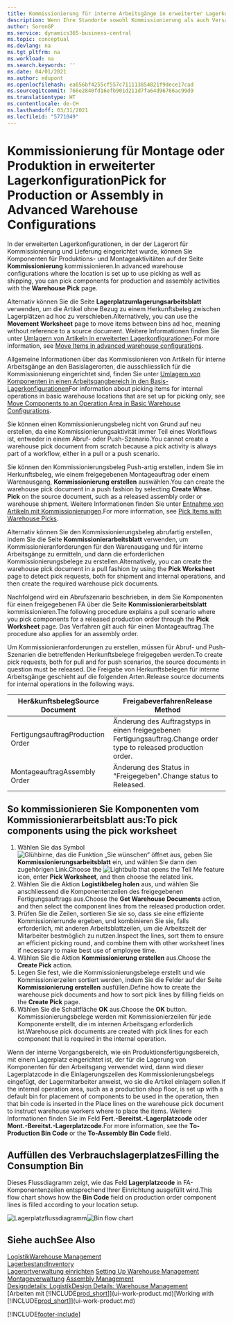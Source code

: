 ```yaml
---
title: Kommissionierung für interne Arbeitsgänge in erweiterter Lagerkonfigurationen
description: Wenn Ihre Standorte sowohl Kommissionierung als auch Versand verwenden, wählen Sie Komponenten für Produktions- und Montageaktivitäten auf der Seite Lagerauswahl aus.
author: SorenGP
ms.service: dynamics365-business-central
ms.topic: conceptual
ms.devlang: na
ms.tgt_pltfrm: na
ms.workload: na
ms.search.keywords: ''
ms.date: 04/01/2021
ms.author: edupont
ms.openlocfilehash: ea056bf4255cf557c711113854821f9dece17cad
ms.sourcegitcommit: 766e2840fd16efb901d211d7fa64d96766ac99d9
ms.translationtype: HT
ms.contentlocale: de-CH
ms.lasthandoff: 03/31/2021
ms.locfileid: "5771049"
---
```

# <a name="pick-for-production-or-assembly-in-advanced-warehouse-configurations"></a><span data-ttu-id="005d5-103">Kommissionierung für Montage oder Produktion in erweiterter Lagerkonfiguration</span><span class="sxs-lookup"><span data-stu-id="005d5-103">Pick for Production or Assembly in Advanced Warehouse Configurations</span></span>
<span data-ttu-id="005d5-104">In der erweiterten Lagerkonfigurationen, in der der Lagerort für Kommissionierung und Lieferung eingerichtet wurde, können Sie Komponenten für Produktions- und Montageaktivitäten auf der Seite **Kommissionierung** kommissionieren.</span><span class="sxs-lookup"><span data-stu-id="005d5-104">In advanced warehouse configurations where the location is set up to use picking as well as shipping, you can pick components for production and assembly activities with the **Warehouse Pick** page.</span></span>  

<span data-ttu-id="005d5-105">Alternativ können Sie die Seite **Lagerplatzumlagerungsarbeitsblatt** verwenden, um die Artikel ohne Bezug zu einem Herkunftsbeleg zwischen Lagerplätzen ad hoc zu verschieben.</span><span class="sxs-lookup"><span data-stu-id="005d5-105">Alternatively, you can use the **Movement Worksheet** page to move items between bins ad hoc, meaning without reference to a source document.</span></span> <span data-ttu-id="005d5-106">Weitere Informationen finden Sie unter [Umlagern von Artikeln in erweiterten Lagerkonfigurationen](warehouse-how-to-move-items-in-advanced-warehousing.md).</span><span class="sxs-lookup"><span data-stu-id="005d5-106">For more information, see [Move Items in advanced warehouse configurations](warehouse-how-to-move-items-in-advanced-warehousing.md).</span></span>  

<span data-ttu-id="005d5-107">Allgemeine Informationen über das Kommissionieren von Artikeln für interne Arbeitsgänge an den Basislagerorten, die ausschliesslich für die Kommissionierung eingerichtet sind, finden Sie unter [Umlagern von Komponenten in einen Arbeitsgangbereich in den Basis-Lagerkonfigurationen](warehouse-how-to-move-components-to-an-operation-area-in-basic-warehousing.md)</span><span class="sxs-lookup"><span data-stu-id="005d5-107">For information about picking items for internal operations in basic warehouse locations that are set up for picking only, see [Move Components to an Operation Area in Basic Warehouse Configurations](warehouse-how-to-move-components-to-an-operation-area-in-basic-warehousing.md).</span></span>  

<span data-ttu-id="005d5-108">Sie können einen Kommissionierungsbeleg nicht von Grund auf neu erstellen, da eine Kommissionierungsaktivität immer Teil eines Workflows ist, entweder in einem Abruf- oder Push-Szenario.</span><span class="sxs-lookup"><span data-stu-id="005d5-108">You cannot create a warehouse pick document from scratch because a pick activity is always part of a workflow, either in a pull or a push scenario.</span></span>  

<span data-ttu-id="005d5-109">Sie können den Kommissionierungsbeleg Push-artig erstellen, indem Sie im Herkunftsbeleg, wie einem freigegebenen Montageauftrag oder einem Warenausgang, **Kommissionierung erstellen** auswählen.</span><span class="sxs-lookup"><span data-stu-id="005d5-109">You can create the warehouse pick document in a push fashion by selecting **Create Whse. Pick** on the source document, such as a released assembly order or warehouse shipment.</span></span> <span data-ttu-id="005d5-110">Weitere Informationen finden Sie unter [Entnahme von Artikeln mit Kommissionierungen](warehouse-how-to-pick-items-for-warehouse-shipment.md).</span><span class="sxs-lookup"><span data-stu-id="005d5-110">For more information, see [Pick Items with Warehouse Picks](warehouse-how-to-pick-items-for-warehouse-shipment.md).</span></span>  

<span data-ttu-id="005d5-111">Alternativ können Sie den Kommissionierungsbeleg abrufartig erstellen, indem Sie die Seite **Kommissionierarbeitsblatt** verwenden, um Kommissionieranforderungen für den Warenausgang und für interne Arbeitsgänge zu ermitteln, und dann die erforderlichen Kommissionierungsbelege zu erstellen.</span><span class="sxs-lookup"><span data-stu-id="005d5-111">Alternatively, you can create the warehouse pick document in a pull fashion by using the **Pick Worksheet** page to detect pick requests, both for shipment and internal operations, and then create the required warehouse pick documents.</span></span>  

<span data-ttu-id="005d5-112">Nachfolgend wird ein Abrufszenario beschrieben, in dem Sie Komponenten für einen freigegebenen FA über die Seite **Kommissionierarbeitsblatt** kommissionieren.</span><span class="sxs-lookup"><span data-stu-id="005d5-112">The following procedure explains a pull scenario where you pick components for a released production order through the **Pick Worksheet** page.</span></span> <span data-ttu-id="005d5-113">Das Verfahren gilt auch für einen Montageauftrag.</span><span class="sxs-lookup"><span data-stu-id="005d5-113">The procedure also applies for an assembly order.</span></span>  

<span data-ttu-id="005d5-114">Um Kommissionieranforderungen zu erstellen, müssen für Abruf- und Push-Szenarien die betreffenden Herkunftsbelege freigegeben werden.</span><span class="sxs-lookup"><span data-stu-id="005d5-114">To create pick requests, both for pull and for push scenarios, the source documents in question must be released.</span></span> <span data-ttu-id="005d5-115">Die Freigabe von Herkunftsbelegen für interne Arbeitsgänge geschieht auf die folgenden Arten.</span><span class="sxs-lookup"><span data-stu-id="005d5-115">Release source documents for internal operations in the following ways.</span></span>  

|<span data-ttu-id="005d5-116">Her&kunftsbeleg</span><span class="sxs-lookup"><span data-stu-id="005d5-116">Source Document</span></span>|<span data-ttu-id="005d5-117">Freigabeverfahren</span><span class="sxs-lookup"><span data-stu-id="005d5-117">Release Method</span></span>|  
|---------------------|--------------------|  
|<span data-ttu-id="005d5-118">Fertigungsauftrag</span><span class="sxs-lookup"><span data-stu-id="005d5-118">Production Order</span></span>|<span data-ttu-id="005d5-119">Änderung des Auftragstyps in einen freigegebenen Fertigungsauftrag.</span><span class="sxs-lookup"><span data-stu-id="005d5-119">Change order type to released production order.</span></span>|  
|<span data-ttu-id="005d5-120">Montageauftrag</span><span class="sxs-lookup"><span data-stu-id="005d5-120">Assembly Order</span></span>|<span data-ttu-id="005d5-121">Änderung des Status in "Freigegeben".</span><span class="sxs-lookup"><span data-stu-id="005d5-121">Change status to Released.</span></span>|  

## <a name="to-pick-components-using-the-pick-worksheet"></a><span data-ttu-id="005d5-122">So kommissionieren Sie Komponenten vom Kommissionierarbeitsblatt aus:</span><span class="sxs-lookup"><span data-stu-id="005d5-122">To pick components using the pick worksheet</span></span>  
1.  <span data-ttu-id="005d5-123">Wählen Sie das Symbol ![Glühbirne, das die Funktion „Sie wünschen“ öffnet](media/ui-search/search_small.png "Tell Me-Funktion") aus, geben Sie **Kommissionierungsarbeitsblatt** ein, und wählen Sie dann den zugehörigen Link.</span><span class="sxs-lookup"><span data-stu-id="005d5-123">Choose the ![Lightbulb that opens the Tell Me feature](media/ui-search/search_small.png "Tell me what you want to do") icon, enter **Pick Worksheet**, and then choose the related link.</span></span>  
2.  <span data-ttu-id="005d5-124">Wählen Sie die Aktion **Logistikbeleg holen** aus, und wählen Sie anschliessend die Komponentenzeilen des freigegebenen Fertigungsauftrags aus.</span><span class="sxs-lookup"><span data-stu-id="005d5-124">Choose the **Get Warehouse Documents** action, and then select the component lines from the released production order.</span></span>  
3.  <span data-ttu-id="005d5-125">Prüfen Sie die Zeilen, sortieren Sie sie so, dass sie eine effiziente Kommissionierrunde ergeben, und kombinieren Sie sie, falls erforderlich, mit anderen Arbeitsblattzeilen, um die Arbeitszeit der Mitarbeiter bestmöglich zu nutzen.</span><span class="sxs-lookup"><span data-stu-id="005d5-125">Inspect the lines, sort them to ensure an efficient picking round, and combine them with other worksheet lines if necessary to make best use of employee time.</span></span>  
4.  <span data-ttu-id="005d5-126">Wählen Sie die Aktion **Kommissionierung erstellen** aus.</span><span class="sxs-lookup"><span data-stu-id="005d5-126">Choose the **Create Pick** action.</span></span>  
5.  <span data-ttu-id="005d5-127">Legen Sie fest, wie die Kommissionierungsbelege erstellt und wie Kommissionierzeilen sortiert werden, indem Sie die Felder auf der Seite **Kommissionierung erstellen** ausfüllen.</span><span class="sxs-lookup"><span data-stu-id="005d5-127">Define how to create the warehouse pick documents and how to sort pick lines by filling fields on the **Create Pick** page.</span></span>  
6.  <span data-ttu-id="005d5-128">Wählen Sie die Schaltfläche **OK** aus.</span><span class="sxs-lookup"><span data-stu-id="005d5-128">Choose the **OK** button.</span></span> <span data-ttu-id="005d5-129">Kommissionierungsbelege werden mit Kommissionierzeilen für jede Komponente erstellt, die im internen Arbeitsgang erforderlich ist.</span><span class="sxs-lookup"><span data-stu-id="005d5-129">Warehouse pick documents are created with pick lines for each component that is required in the internal operation.</span></span>  

<span data-ttu-id="005d5-130">Wenn der interne Vorgangsbereich, wie ein Produktionsfertigungsbereich, mit einem Lagerplatz eingerichtet ist, der für die Lagerung von Komponenten für den Arbeitsgang verwendet wird, dann wird dieser Lagerplatzcode in die Einlagerungszeilen des Kommissionierungsbelegs eingefügt, der Lagermitarbeiter anweist, wo sie die Artikel einlagern sollen.</span><span class="sxs-lookup"><span data-stu-id="005d5-130">If the internal operation area, such as a production shop floor, is set up with a default bin for placement of components to be used in the operation, then that bin code is inserted in the Place lines on the warehouse pick document to instruct warehouse workers where to place the items.</span></span> <span data-ttu-id="005d5-131">Weitere Informationen finden Sie im Feld **Fert.-Bereitst.-Lagerplatzcode** oder **Mont.-Bereitst.-Lagerplatzcode**.</span><span class="sxs-lookup"><span data-stu-id="005d5-131">For more information, see the **To-Production Bin Code** or the **To-Assembly Bin Code** field.</span></span>

## <a name="filling-the-consumption-bin"></a><span data-ttu-id="005d5-132">Auffüllen des Verbrauchslagerplatzes</span><span class="sxs-lookup"><span data-stu-id="005d5-132">Filling the Consumption Bin</span></span>
<span data-ttu-id="005d5-133">Dieses Flussdiagramm zeigt, wie das Feld **Lagerplatzcode** in FA-Komponentenzeilen entsprechend Ihrer Einrichtung ausgefüllt wird.</span><span class="sxs-lookup"><span data-stu-id="005d5-133">This flow chart shows how the **Bin Code** field on production order component lines is filled according to your location setup.</span></span>

<span data-ttu-id="005d5-134">![Lagerplatzflussdiagramm](media/binflow.png "BinFlow")</span><span class="sxs-lookup"><span data-stu-id="005d5-134">![Bin flow chart](media/binflow.png "BinFlow")</span></span>  

## <a name="see-also"></a><span data-ttu-id="005d5-135">Siehe auch</span><span class="sxs-lookup"><span data-stu-id="005d5-135">See Also</span></span>
[<span data-ttu-id="005d5-136">Logistik</span><span class="sxs-lookup"><span data-stu-id="005d5-136">Warehouse Management</span></span>](warehouse-manage-warehouse.md)  
[<span data-ttu-id="005d5-137">Lagerbestand</span><span class="sxs-lookup"><span data-stu-id="005d5-137">Inventory</span></span>](inventory-manage-inventory.md)  
<span data-ttu-id="005d5-138">[Lagerortverwaltung einrichten](warehouse-setup-warehouse.md)   </span><span class="sxs-lookup"><span data-stu-id="005d5-138">[Setting Up Warehouse Management](warehouse-setup-warehouse.md)   </span></span>  
<span data-ttu-id="005d5-139">[Montageverwaltung](assembly-assemble-items.md)  </span><span class="sxs-lookup"><span data-stu-id="005d5-139">[Assembly Management](assembly-assemble-items.md)  </span></span>  
[<span data-ttu-id="005d5-140">Designdetails: Logistik</span><span class="sxs-lookup"><span data-stu-id="005d5-140">Design Details: Warehouse Management</span></span>](design-details-warehouse-management.md)  
<span data-ttu-id="005d5-141">[Arbeiten mit [!INCLUDE[prod_short](includes/prod_short.md)]](ui-work-product.md)</span><span class="sxs-lookup"><span data-stu-id="005d5-141">[Working with [!INCLUDE[prod_short](includes/prod_short.md)]](ui-work-product.md)</span></span>


[!INCLUDE[footer-include](includes/footer-banner.md)]